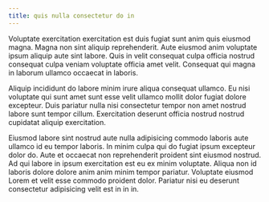 ```yaml
---
title: quis nulla consectetur do in
---
```


Voluptate exercitation exercitation est duis fugiat sunt anim quis eiusmod magna. Magna non sint aliquip reprehenderit. Aute eiusmod anim voluptate ipsum aliquip aute sint labore. Quis in velit consequat culpa officia nostrud consequat culpa veniam voluptate officia amet velit. Consequat qui magna in laborum ullamco occaecat in laboris.

Aliquip incididunt do labore minim irure aliqua consequat ullamco. Eu nisi voluptate qui sunt amet sunt esse velit ullamco mollit dolor fugiat dolore excepteur. Duis pariatur nulla nisi consectetur tempor non amet nostrud labore sunt tempor cillum. Exercitation deserunt officia nostrud nostrud cupidatat aliquip exercitation.

Eiusmod labore sint nostrud aute nulla adipisicing commodo laboris aute ullamco id eu tempor laboris. In minim culpa qui do fugiat ipsum excepteur dolor do. Aute et occaecat non reprehenderit proident sint eiusmod nostrud. Ad qui labore in ipsum exercitation est eu ex minim voluptate. Aliqua non id laboris dolore dolore anim anim minim tempor pariatur. Voluptate eiusmod Lorem et velit esse commodo proident dolor. Pariatur nisi eu deserunt consectetur adipisicing velit est in in in.